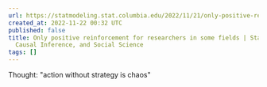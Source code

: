 ```yaml
---
url: https://statmodeling.stat.columbia.edu/2022/11/21/only-positive-reinforcement-for-researchers-in-some-fields/
created_at: 2022-11-22 00:32 UTC
published: false
title: Only positive reinforcement for researchers in some fields | Statistical Modeling,
  Causal Inference, and Social Science
tags: []
---
```


Thought: "action without strategy is chaos"
